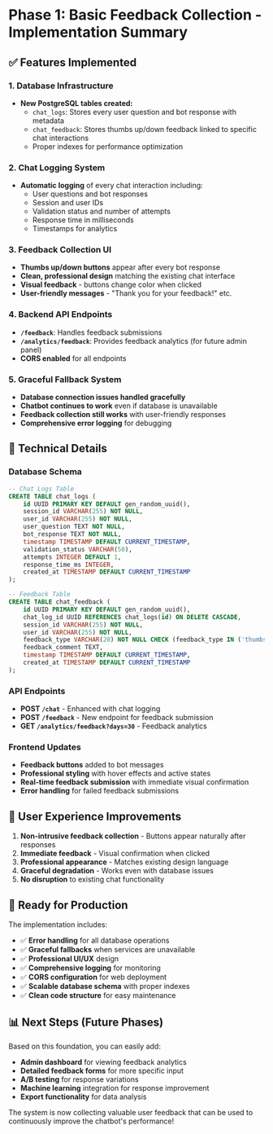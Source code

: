 # Phase 1: Basic Feedback Collection - Implementation Summary

## ✅ Features Implemented

### 1. **Database Infrastructure**
- **New PostgreSQL tables created:**
  - `chat_logs`: Stores every user question and bot response with metadata
  - `chat_feedback`: Stores thumbs up/down feedback linked to specific chat interactions
  - Proper indexes for performance optimization

### 2. **Chat Logging System**
- **Automatic logging** of every chat interaction including:
  - User questions and bot responses
  - Session and user IDs
  - Validation status and number of attempts
  - Response time in milliseconds
  - Timestamps for analytics

### 3. **Feedback Collection UI**
- **Thumbs up/down buttons** appear after every bot response
- **Clean, professional design** matching the existing chat interface
- **Visual feedback** - buttons change color when clicked
- **User-friendly messages** - "Thank you for your feedback!" etc.

### 4. **Backend API Endpoints**
- **`/feedback`**: Handles feedback submissions
- **`/analytics/feedback`**: Provides feedback analytics (for future admin panel)
- **CORS enabled** for all endpoints

### 5. **Graceful Fallback System**
- **Database connection issues handled gracefully**
- **Chatbot continues to work** even if database is unavailable
- **Feedback collection still works** with user-friendly responses
- **Comprehensive error logging** for debugging

## 🔧 Technical Details

### Database Schema
```sql
-- Chat Logs Table
CREATE TABLE chat_logs (
    id UUID PRIMARY KEY DEFAULT gen_random_uuid(),
    session_id VARCHAR(255) NOT NULL,
    user_id VARCHAR(255) NOT NULL,
    user_question TEXT NOT NULL,
    bot_response TEXT NOT NULL,
    timestamp TIMESTAMP DEFAULT CURRENT_TIMESTAMP,
    validation_status VARCHAR(50),
    attempts INTEGER DEFAULT 1,
    response_time_ms INTEGER,
    created_at TIMESTAMP DEFAULT CURRENT_TIMESTAMP
);

-- Feedback Table
CREATE TABLE chat_feedback (
    id UUID PRIMARY KEY DEFAULT gen_random_uuid(),
    chat_log_id UUID REFERENCES chat_logs(id) ON DELETE CASCADE,
    session_id VARCHAR(255) NOT NULL,
    user_id VARCHAR(255) NOT NULL,
    feedback_type VARCHAR(20) NOT NULL CHECK (feedback_type IN ('thumbs_up', 'thumbs_down')),
    feedback_comment TEXT,
    timestamp TIMESTAMP DEFAULT CURRENT_TIMESTAMP,
    created_at TIMESTAMP DEFAULT CURRENT_TIMESTAMP
);
```

### API Endpoints
- **POST `/chat`** - Enhanced with chat logging
- **POST `/feedback`** - New endpoint for feedback submission
- **GET `/analytics/feedback?days=30`** - Feedback analytics

### Frontend Updates
- **Feedback buttons** added to bot messages
- **Professional styling** with hover effects and active states
- **Real-time feedback submission** with immediate visual confirmation
- **Error handling** for failed feedback submissions

## 🎯 User Experience Improvements

1. **Non-intrusive feedback collection** - Buttons appear naturally after responses
2. **Immediate feedback** - Visual confirmation when clicked
3. **Professional appearance** - Matches existing design language
4. **Graceful degradation** - Works even with database issues
5. **No disruption** to existing chat functionality

## 🚀 Ready for Production

The implementation includes:
- ✅ **Error handling** for all database operations
- ✅ **Graceful fallbacks** when services are unavailable
- ✅ **Professional UI/UX** design
- ✅ **Comprehensive logging** for monitoring
- ✅ **CORS configuration** for web deployment
- ✅ **Scalable database schema** with proper indexes
- ✅ **Clean code structure** for easy maintenance

## 📊 Next Steps (Future Phases)

Based on this foundation, you can easily add:
- **Admin dashboard** for viewing feedback analytics
- **Detailed feedback forms** for more specific input
- **A/B testing** for response variations
- **Machine learning** integration for response improvement
- **Export functionality** for data analysis

The system is now collecting valuable user feedback that can be used to continuously improve the chatbot's performance!
